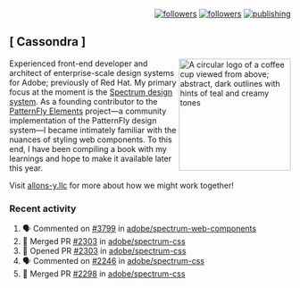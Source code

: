 <p align="right"><a rel="me" href="https://front-end.social/@castastrophe">
    <img alt="followers" title="Follow me on Mastodon" src="https://img.shields.io/mastodon/follow/109297102751309835?domain=https%3A%2F%2Ffront-end.social&label=Follow&logo=mastodon&logoColor=white&style=for-the-badge&labelColor=008080&color=006969"/></a>
  <a href="https://codepen.io/castastrophe/">
    <img alt="followers" title="Follow me on CodePen" src="https://img.shields.io/badge/16-1?color=640464&labelColor=7c007c&style=for-the-badge&logo=codepen&label=Follow"/></a>
<a href="https://castastrophe.medium.com/">
    <img alt="publishing" title="View articles on Medium" src="https://img.shields.io/badge/107-1?color=666&labelColor=444&label=subscribe&logo=medium&logoColor=white&style=for-the-badge"/></a>
</p>

## [&nbsp;Cassondra&nbsp;]

<img align="right" src="https://github-production-user-asset-6210df.s3.amazonaws.com/1840295/253016758-ba468774-1cd3-42c2-8f43-947b5eeb5edf.png" height="200" alt="A circular logo of a coffee cup viewed from above; abstract, dark outlines with hints of teal and creamy tones">

Experienced front-end developer and architect of enterprise-scale design systems for Adobe; previously of Red Hat. My primary focus at the moment is the [Spectrum design system](https://github.com/adobe/spectrum-css). As a founding contributor to the [PatternFly&nbsp;Elements](https://github.com/patternfly/patternfly-elements) project&mdash;a community implementation of the PatternFly design system&mdash;I became intimately familiar with the nuances of styling web components. To this end, I have been compiling a book with my learnings and hope to make it available later this year.

Visit [allons-y.llc](http://allons-y.llc/) for more about how we might work together!

### Recent activity

<!--START_SECTION:activity-->
1. 🗣 Commented on [#3799](https://github.com/adobe/spectrum-web-components/pull/3799#issuecomment-1814267518) in [adobe/spectrum-web-components](https://github.com/adobe/spectrum-web-components)
2. 🎉 Merged PR [#2303](https://github.com/adobe/spectrum-css/pull/2303) in [adobe/spectrum-css](https://github.com/adobe/spectrum-css)
3. 💪 Opened PR [#2303](https://github.com/adobe/spectrum-css/pull/2303) in [adobe/spectrum-css](https://github.com/adobe/spectrum-css)
4. 🗣 Commented on [#2246](https://github.com/adobe/spectrum-css/pull/2246#issuecomment-1812688633) in [adobe/spectrum-css](https://github.com/adobe/spectrum-css)
5. 🎉 Merged PR [#2298](https://github.com/adobe/spectrum-css/pull/2298) in [adobe/spectrum-css](https://github.com/adobe/spectrum-css)
<!--END_SECTION:activity-->
